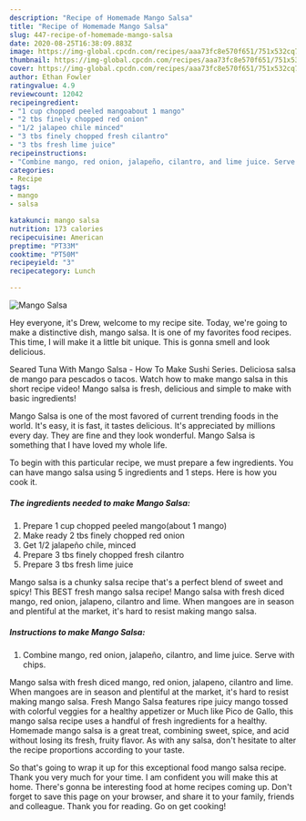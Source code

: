 ```yaml
---
description: "Recipe of Homemade Mango Salsa"
title: "Recipe of Homemade Mango Salsa"
slug: 447-recipe-of-homemade-mango-salsa
date: 2020-08-25T16:38:09.883Z
image: https://img-global.cpcdn.com/recipes/aaa73fc8e570f651/751x532cq70/mango-salsa-recipe-main-photo.jpg
thumbnail: https://img-global.cpcdn.com/recipes/aaa73fc8e570f651/751x532cq70/mango-salsa-recipe-main-photo.jpg
cover: https://img-global.cpcdn.com/recipes/aaa73fc8e570f651/751x532cq70/mango-salsa-recipe-main-photo.jpg
author: Ethan Fowler
ratingvalue: 4.9
reviewcount: 12042
recipeingredient:
- "1 cup chopped peeled mangoabout 1 mango"
- "2 tbs finely chopped red onion"
- "1/2 jalapeo chile minced"
- "3 tbs finely chopped fresh cilantro"
- "3 tbs fresh lime juice"
recipeinstructions:
- "Combine mango, red onion, jalapeño, cilantro, and lime juice. Serve with chips."
categories:
- Recipe
tags:
- mango
- salsa

katakunci: mango salsa 
nutrition: 173 calories
recipecuisine: American
preptime: "PT33M"
cooktime: "PT50M"
recipeyield: "3"
recipecategory: Lunch

---
```



![Mango Salsa](https://img-global.cpcdn.com/recipes/aaa73fc8e570f651/751x532cq70/mango-salsa-recipe-main-photo.jpg)

Hey everyone, it's Drew, welcome to my recipe site. Today, we're going to make a distinctive dish, mango salsa. It is one of my favorites food recipes. This time, I will make it a little bit unique. This is gonna smell and look delicious.

Seared Tuna With Mango Salsa - How To Make Sushi Series. Deliciosa salsa de mango para pescados o tacos. Watch how to make mango salsa in this short recipe video! Mango salsa is fresh, delicious and simple to make with basic ingredients!

Mango Salsa is one of the most favored of current trending foods in the world. It's easy, it is fast, it tastes delicious. It's appreciated by millions every day. They are fine and they look wonderful. Mango Salsa is something that I have loved my whole life.


To begin with this particular recipe, we must prepare a few ingredients. You can have mango salsa using 5 ingredients and 1 steps. Here is how you cook it.

<!--inarticleads1-->

##### The ingredients needed to make Mango Salsa:

1. Prepare 1 cup chopped peeled mango(about 1 mango)
1. Make ready 2 tbs finely chopped red onion
1. Get 1/2 jalapeño chile, minced
1. Prepare 3 tbs finely chopped fresh cilantro
1. Prepare 3 tbs fresh lime juice


Mango salsa is a chunky salsa recipe that&#39;s a perfect blend of sweet and spicy! This BEST fresh mango salsa recipe! Mango salsa with fresh diced mango, red onion, jalapeno, cilantro and lime. When mangoes are in season and plentiful at the market, it&#39;s hard to resist making mango salsa. 

<!--inarticleads2-->

##### Instructions to make Mango Salsa:

1. Combine mango, red onion, jalapeño, cilantro, and lime juice. Serve with chips.


Mango salsa with fresh diced mango, red onion, jalapeno, cilantro and lime. When mangoes are in season and plentiful at the market, it&#39;s hard to resist making mango salsa. Fresh Mango Salsa features ripe juicy mango tossed with colorful veggies for a healthy appetizer or Much like Pico de Gallo, this mango salsa recipe uses a handful of fresh ingredients for a healthy. Homemade mango salsa is a great treat, combining sweet, spice, and acid without losing its fresh, fruity flavor. As with any salsa, don&#39;t hesitate to alter the recipe proportions according to your taste. 

So that's going to wrap it up for this exceptional food mango salsa recipe. Thank you very much for your time. I am confident you will make this at home. There's gonna be interesting food at home recipes coming up. Don't forget to save this page on your browser, and share it to your family, friends and colleague. Thank you for reading. Go on get cooking!
